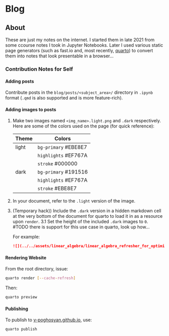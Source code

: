 # Blog

## About

These are just my notes on the internet. I started them in late 2021 from some ccourse notes I took in Jupyter Notebooks. Later I used various static page generators (such as fast.io and, most recently, [quarto](https://github.com/quarto-dev)) to convert them into notes that look presentable in a browser... 

### Contribution Notes for Self

#### Adding posts
Contribute posts in the `blog/posts/<subject_area>/` directory in `.ipynb` format (`.qmd` is also supported and is more feature-rich).

#### Adding images to posts

1. Make two images named `<img_name>.light.png` and `.dark` respectively. Here are some of the colors used on the page (for quick reference):

    | Theme | Colors               |
    |-------|----------------------|
    | light | `bg-primary` #EBE8E7 |
    |       | `highlights` #EF767A |
    |       | `stroke` #000000     |
    | dark  | `bg-primary` #191516 |
    |       | `highlights` #EF767A |
    |       | `stroke` #EBE8E7     |

2. In your document, refer to the `.light` version of the image.
3. (Temporary hack)) Include the `.dark` version in a hidden markdown cell at the very bottom of the document for quarto to load it in as a resource upon `render`.
   3.1 Set the height of the included `.dark` images to `0`. #TODO there is support for this use case in quarto, look up how...

    For example:
    ```markdown
    ![](../../assets/linear_algebra/linear_algebra_refresher_for_optimization/convex.dark.png){height=0}
    ```

#### Rendering Website

From the root directory, issue:

```bash
quarto render [--cache-refresh]
```
Then:
```bash
quarto preview
```

#### Publishing

To publish to [v-poghosyan.github.io](https://v-poghosyan.github.io/), use:

```
quarto publish
```



